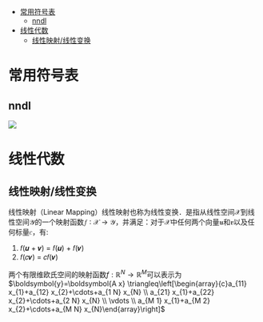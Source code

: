 <!-- TOC -->

- [常用符号表](#常用符号表)
  - [nndl](#nndl)
- [线性代数](#线性代数)
  - [线性映射/线性变换](#线性映射线性变换)

<!-- /TOC -->
# 常用符号表
## nndl
![](https://raw.githubusercontent.com/bailingnan/PicGo/master/20200406222643.png)
# 线性代数
## 线性映射/线性变换
线性映射（Linear Mapping）线性映射也称为线性变换．是指从线性空间𝒳到线性空间𝒴的一个映射函数𝑓 ∶ 𝒳 → 𝒴，并满足：对于𝒳中任何两个向量𝒖和𝒗以及任何标量𝑐，有:

1. 𝑓(𝒖 + 𝒗) = 𝑓(𝒖) + 𝑓(𝒗)
2. 𝑓(𝑐𝒗) = 𝑐𝑓(𝒗)

两个有限维欧氏空间的映射函数$f: \mathbb{R}^{N} \rightarrow \mathbb{R}^{M}$可以表示为
$\boldsymbol{y}=\boldsymbol{A x} \triangleq\left[\begin{array}{c}a_{11} x_{1}+a_{12} x_{2}+\cdots+a_{1 N} x_{N} \\ a_{21} x_{1}+a_{22} x_{2}+\cdots+a_{2 N} x_{N} \\ \vdots \\ a_{M 1} x_{1}+a_{M 2} x_{2}+\cdots+a_{M N} x_{N}\end{array}\right]$
